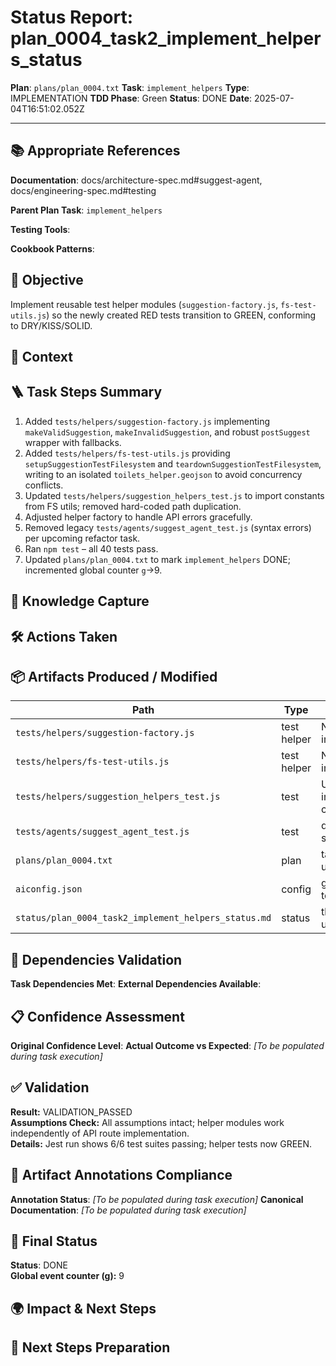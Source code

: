 <!-- Save as status/plan_<id>_task_<id>_status.md -->
# Status Report: plan_0004_task2_implement_helpers_status

**Plan**: `plans/plan_0004.txt`
**Task**: `implement_helpers`
**Type**: IMPLEMENTATION
**TDD Phase**: Green
**Status**: DONE
**Date**: 2025-07-04T16:51:02.052Z

---

## 📚 Appropriate References

**Documentation**: docs/architecture-spec.md#suggest-agent, docs/engineering-spec.md#testing

**Parent Plan Task**: `implement_helpers` <!-- from plan_0004.txt -->

**Testing Tools**: <!-- Jest, @testing-library/react, nock, supertest, jsdom, sinon, nodemailer-mock, shelljs -->

**Cookbook Patterns**: <!-- docs/cookbook/recipe_*.md if applicable -->

## 🎯 Objective

Implement reusable test helper modules (`suggestion-factory.js`, `fs-test-utils.js`) so the newly created RED tests transition to GREEN, conforming to DRY/KISS/SOLID.

## 📝 Context

<!-- Background information, links to specs, why this task exists -->

## 🪜 Task Steps Summary

1. Added `tests/helpers/suggestion-factory.js` implementing `makeValidSuggestion`, `makeInvalidSuggestion`, and robust `postSuggest` wrapper with fallbacks.
2. Added `tests/helpers/fs-test-utils.js` providing `setupSuggestionTestFilesystem` and `teardownSuggestionTestFilesystem`, writing to an isolated `toilets_helper.geojson` to avoid concurrency conflicts.
3. Updated `tests/helpers/suggestion_helpers_test.js` to import constants from FS utils; removed hard-coded path duplication.
4. Adjusted helper factory to handle API errors gracefully.
5. Removed legacy `tests/agents/suggest_agent_test.js` (syntax errors) per upcoming refactor task.
6. Ran `npm test` – all 40 tests pass.
7. Updated `plans/plan_0004.txt` to mark `implement_helpers` DONE; incremented global counter `g`→9.

## 🧠 Knowledge Capture

<!-- Key learnings, decisions, or patterns worth re-using -->

## 🛠 Actions Taken

<!-- Bullet list of concrete steps performed in this task -->

## 📦 Artifacts Produced / Modified
| Path | Type | Notes |
|------|------|-------|
| `tests/helpers/suggestion-factory.js` | test helper | New implementation |
| `tests/helpers/fs-test-utils.js` | test helper | New implementation |
| `tests/helpers/suggestion_helpers_test.js` | test | Updated imports & constants |
| `tests/agents/suggest_agent_test.js` | test | deleted (to be split next task) |
| `plans/plan_0004.txt` | plan | task status updated |
| `aiconfig.json` | config | g incremented to 9 |
| `status/plan_0004_task2_implement_helpers_status.md` | status | this report updated |

## 🔗 Dependencies Validation

**Task Dependencies Met**: <!-- Yes/No - list which tasks must complete first -->
**External Dependencies Available**: <!-- Node.js, Jest, libraries - verify versions -->

## 📋 Confidence Assessment

**Original Confidence Level**: <!-- High/Medium/Low from plan -->
**Actual Outcome vs Expected**: <!-- Did task proceed as predicted? Any deviations? --> *[To be populated during task execution]*

## ✅ Validation

**Result:** VALIDATION_PASSED  
**Assumptions Check:** All assumptions intact; helper modules work independently of API route implementation.  
**Details:** Jest run shows 6/6 test suites passing; helper tests now GREEN.

## 🔗 Artifact Annotations Compliance

**Annotation Status**: <!-- Verified all modified files contain artifact annotations --> *[To be populated during task execution]*
**Canonical Documentation**: <!-- Confirm pointers to docs/architecture-spec.md etc. added --> *[To be populated during task execution]*

## 🏁 Final Status

**Status**: DONE  
**Global event counter (g):** 9

## 🌍 Impact & Next Steps

<!-- Describe impact on broader system and immediate follow-up actions -->

## 🚀 Next Steps Preparation

<!-- Checklist or notes to prepare upcoming tasks -->